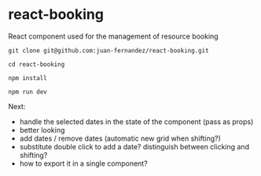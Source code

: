 # react-booking

React component used for the management of resource booking

```
git clone git@github.com:juan-fernandez/react-booking.git

cd react-booking

npm install

npm run dev
```
Next:

* handle the selected dates in the state of the component (pass as props)
* better looking
* add dates / remove dates (automatic new grid when shifting?)
* substitute double click to add a date? distinguish between clicking and shifting? 
* how to export it in a single component?
